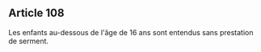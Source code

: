 Article 108
----
Les enfants au-dessous de l'âge de 16 ans sont entendus sans prestation de
serment.
